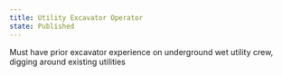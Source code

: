 ```yaml
---
title: Utility Excavator Operator
state: Published
---
```

Must have prior excavator experience on underground wet utility crew, digging around existing utilities